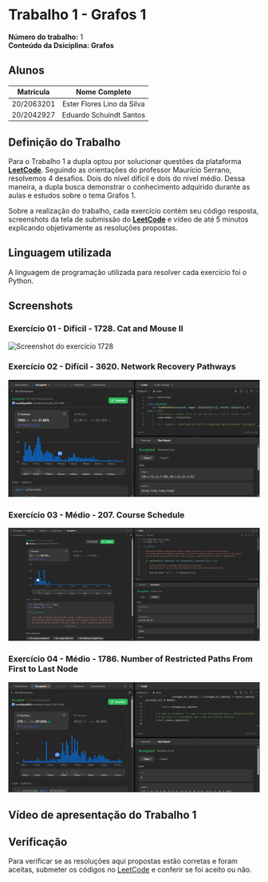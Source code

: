 # Trabalho 1 - Grafos 1

**Número do trabalho:** 1 <br>
**Conteúdo da Dsiciplina: Grafos**

## Alunos

| Matrícula |        Nome Completo       |
|:---------:|:-------------:|
| 20/2063201 | Ester Flores Lino da Silva |
| 20/2042927 | Eduardo Schuindt Santos    |

## Definição do Trabalho

Para o Trabalho 1 a dupla optou por solucionar questões da plataforma **[LeetCode](https://leetcode.com/)**. Seguindo as orientações do professor Maurício Serrano, resolvemos 4 desafios. Dois do nível difícil e dois do nível médio. Dessa maneira, a dupla busca demonstrar o conhecimento adquirido durante as aulas e estudos sobre o tema Grafos 1.

Sobre a realização do trabalho, cada exercício contém seu código resposta, screenshots da tela de submissão do **[LeetCode](https://leetcode.com/)** e vídeo de até 5 minutos explicando objetivamente as resoluções propostas.

## Linguagem utilizada

A linguagem de programação utilizada para resolver cada exercício foi o Python.

## Screenshots

### Exercício 01 - Difícil - 1728. Cat and Mouse II

![Screenshot do exercício 1728](assets)

### Exercício 02 - Difícil - 3620. Network Recovery Pathways

![Screenshot do exercício 3620](assets/3620_screenshot.png)

### Exercício 03 - Médio - 207. Course Schedule

![Screenshot do exercício 207](assets/207_screenshot.png)

### Exercício 04 - Médio - 1786. Number of Restricted Paths From First to Last Node

![Screenshot do exercício 1786](assets/1786_screenshot.png)

## Vídeo de apresentação do Trabalho 1

## Verificação

Para verificar se as resoluções aqui propostas estão corretas e foram aceitas, submeter os códigos no [LeetCode](https://leetcode.com/) e conferir se foi aceito ou não.